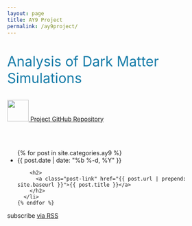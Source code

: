 ```yaml
---
layout: page
title: AY9 Project
permalink: /ay9project/
---
```



<div class="home">

  <h1 class="page-heading"></h1>

  <font size="6.5" color="#147BA8">
  Analysis of Dark Matter Simulations
  </font>

  <br>
  <br>



  <a href="https://github.com/bvillasen/AY9_dark_matter_analysis" ><img  src="{{ site.url }}assets/images/GitHub_Logo.png" width="50px"> Project GitHub Repository </a>

  <br>
  <br>
  <ul class="post-list">
    {% for post in site.categories.ay9 %}
      <li>
        <span class="post-meta">{{ post.date | date: "%b %-d, %Y" }}</span>

        <h2>
          <a class="post-link" href="{{ post.url | prepend: site.baseurl }}">{{ post.title }}</a>
        </h2>
      </li>
    {% endfor %}
  </ul>

  <p class="rss-subscribe">subscribe <a href="{{ "/feed.xml" | prepend: site.baseurl }}">via RSS</a></p>

</div>
